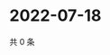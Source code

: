 # 2022-07-18

共 0 条

<!-- BEGIN WEIBO -->
<!-- 最后更新时间 Mon Jul 18 2022 17:20:53 GMT+0800 (China Standard Time) -->

<!-- END WEIBO -->
